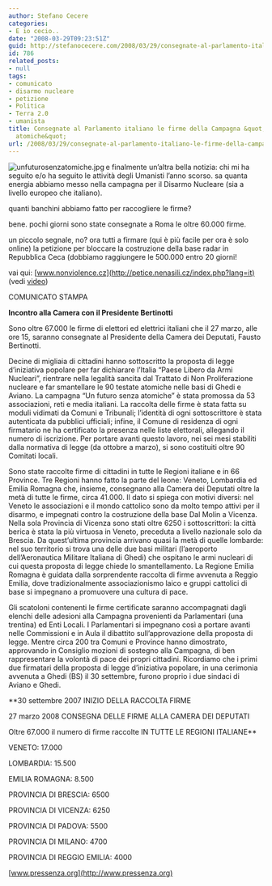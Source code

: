 ```yaml
---
author: Stefano Cecere
categories:
- E io cecio..
date: "2008-03-29T09:23:51Z"
guid: http://stefanocecere.com/2008/03/29/consegnate-al-parlamento-italiano-le-firme-della-campagna-un-futuro-senza-atomiche/
id: 786
related_posts:
- null
tags:
- comunicato
- disarmo nucleare
- petizione
- Politica
- Terra 2.0
- umanista
title: Consegnate al Parlamento italiano le firme della Campagna &quot;Un futuro senza
  atomiche&quot;
url: /2008/03/29/consegnate-al-parlamento-italiano-le-firme-della-campagna-un-futuro-senza-atomiche/
---
```


<img src='http://stefanocecere.com/wp-content/uploads/sites/3/2008/03/unfuturosenzatomiche.jpg' alt='unfuturosenzatomiche.jpg' align="left" />e finalmente un&#8217;altra bella notizia: chi mi ha seguito e/o ha seguito le attività degli Umanisti l&#8217;anno scorso. sa quanta energia abbiamo messo nella campagna per il Disarmo Nucleare (sia a livello europeo che italiano).
  
quanti banchini abbiamo fatto per raccogliere le firme?
  
bene. pochi giorni sono state consegnate a Roma le oltre 60.000 firme.
  
un piccolo segnale, no? ora tutti a firmare (qui è più facile per ora è solo online) la petizione per bloccare la costruzione della base radar in Repubblica Ceca (dobbiamo raggiungere le 500.000 entro 20 giorni!
  
vai qui: [www.nonviolence.cz](http://petice.nenasili.cz/index.php?lang=it) (vedi [video](http://stefanocecere.com/2008/03/17/petizione-on-line-contro-l’istallazione-della-base-radar-degli-stati-uniti-in-repubblica-ceca/))

COMUNICATO STAMPA
  
**Incontro alla Camera con il Presidente Bertinotti**

Sono oltre 67.000 le firme di elettori ed elettrici italiani che il 27 marzo, alle ore 15, saranno consegnate al Presidente della Camera dei Deputati, Fausto Bertinotti.
  
Decine di migliaia di cittadini hanno sottoscritto la proposta di legge d&#8217;iniziativa popolare per far dichiarare l&#8217;Italia &#8220;Paese Libero da Armi Nucleari&#8221;, rientrare nella legalità sancita dal Trattato di Non Proliferazione nucleare e far smantellare le 90 testate atomiche nelle basi di Ghedi e Aviano. La campagna &#8220;Un futuro senza atomiche&#8221; è stata promossa da 53 associazioni, reti e media italiani. La raccolta delle firme è stata fatta su moduli vidimati da Comuni e Tribunali; l&#8217;identità di ogni sottoscrittore è stata autenticata da pubblici ufficiali; infine, il Comune di residenza di ogni firmatario ne ha certificato la presenza nelle liste elettorali, allegando il numero di iscrizione. Per portare avanti questo lavoro, nei sei mesi stabiliti dalla normativa di legge (da ottobre a marzo), si sono costituiti oltre 90 Comitati locali.

Sono state raccolte firme di cittadini in tutte le Regioni italiane e in 66 Province. Tre Regioni hanno fatto la parte del leone: Veneto, Lombardia ed Emilia Romagna che, insieme, consegnano alla Camera dei Deputati oltre la metà di tutte le firme, circa 41.000. Il dato si spiega con motivi diversi: nel Veneto le associazioni e il mondo cattolico sono da molto tempo attivi per il disarmo, e impegnati contro la costruzione della base Dal Molin a Vicenza. Nella sola Provincia di Vicenza sono stati oltre 6250 i sottoscrittori: la città berica è stata la più virtuosa in Veneto, preceduta a livello nazionale solo da Brescia. Da quest&#8217;ultima provincia arrivano quasi la metà di quelle lombarde: nel suo territorio si trova una delle due basi militari (l&#8217;aeroporto dell&#8217;Aeronautica Militare Italiana di Ghedi) che ospitano le armi nucleari di cui questa proposta di legge chiede lo smantellamento. La Regione Emilia Romagna è guidata dalla sorprendente raccolta di firme avvenuta a Reggio Emilia, dove tradizionalmente associazionismo laico e gruppi cattolici di base si impegnano a promuovere una cultura di pace.

Gli scatoloni contenenti le firme certificate saranno accompagnati dagli elenchi delle adesioni alla Campagna provenienti da Parlamentari (una trentina) ed Enti Locali. I Parlamentari si impegnano così a portare avanti nelle Commissioni e in Aula il dibattito sull&#8217;approvazione della proposta di legge. Mentre circa 200 tra Comuni e Province hanno dimostrato, approvando in Consiglio mozioni di sostegno alla Campagna, di ben rappresentare la volontà di pace dei propri cittadini. Ricordiamo che i primi due firmatari della proposta di legge d&#8217;iniziativa popolare, in una cerimonia avvenuta a Ghedi (BS) il 30 settembre, furono proprio i due sindaci di Aviano e Ghedi.

**30 settembre 2007 INIZIO DELLA RACCOLTA FIRME
  
27 marzo 2008 CONSEGNA DELLE FIRME ALLA CAMERA DEI DEPUTATI
  
Oltre 67.000 il numero di firme raccolte IN TUTTE LE REGIONI ITALIANE**

VENETO: 17.000
  
LOMBARDIA: 15.500
  
EMILIA ROMAGNA: 8.500

PROVINCIA DI BRESCIA: 6500
  
PROVINCIA DI VICENZA: 6250
  
PROVINCIA DI PADOVA: 5500
  
PROVINCIA DI MILANO: 4700
  
PROVINCIA DI REGGIO EMILIA: 4000

[www.pressenza.org](http://www.pressenza.org)